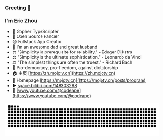 ### Greeting 👋

<!--
**mojocn/mojocn** is a ✨ _special_ ✨ repository because its `README.md` (this file) appears on your GitHub profile.

Here are some ideas to get you started:

- 🔭 I’m currently working on ...
- 🌱 I’m currently learning ...
- 👯 I’m looking to collaborate on ...
- 🤔 I’m looking for help with ...
- 💬 Ask me about ...
- 📫 How to reach me: ...
- 😄 Pronouns: ...
- ⚡ Fun fact: ...
- 🔥 Go Communitity https://mojotv.cn
- ▶️ [bilibili](https://space.bilibili.com/148303288)
- 🎥 [Youtube]([https://www.youtube.com/@codeape)

-->
 ### I'm Eric Zhou
- 🔭 Gopher TypeScripter
- 🌱 Open Source Fancier
- 😄 Fullstack App Creator
- 👯 I'm an awesome dad and great husband
- ⚖️ "Simplicity is prerequisite for reliability." - Edsger Dijkstra
- ⚖️ "Simplicity is the ultimate sophistication." - Leonardo da Vinci
- ⚖️ "The simplest things are often the truest." - Richard Bach
- 💬 Pro-democracy, pro-freedom, against dictatorship
- 🏠 主页 [https://zh.mojotv.cn](https://zh.mojotv.cn)
- 🤖 Homepage [https://mojotv.cn](https://mojotv.cn/posts/program)
- ▶️ [space.bilibili.com/148303288](https://space.bilibili.com/148303288)
- 🎥 [www.youtube.com/@codeape](https://www.youtube.com/@codeape)


![github contribution grid snake animation](https://raw.githubusercontent.com/mojocn/mojocn/output/github-contribution-grid-snake.svg)



